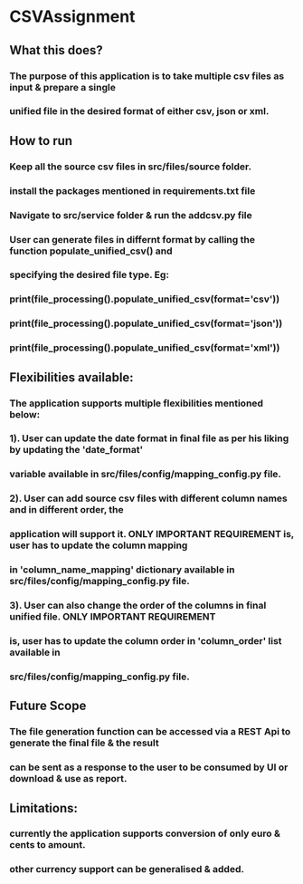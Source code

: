 # CSVAssignment

## What this does?
### The purpose of this application is to take multiple csv files as input & prepare a single
### unified file in the desired format of either csv, json or xml.

## How to run
### Keep all the source csv files in src/files/source folder.
### install the packages mentioned in requirements.txt file
### Navigate to src/service folder & run the addcsv.py file
### User can generate files in differnt format by calling the function populate_unified_csv() and
### specifying the desired file type. Eg:
### print(file_processing().populate_unified_csv(format='csv'))
### print(file_processing().populate_unified_csv(format='json'))
### print(file_processing().populate_unified_csv(format='xml'))

## Flexibilities available:
### The application supports multiple flexibilities mentioned below:
### 1). User can update the date format in final file as per his liking by updating the 'date_format'
###     variable available in src/files/config/mapping_config.py file.
### 
### 2). User can add source csv files with different column names and in different order, the 
###     application will support it. ONLY IMPORTANT REQUIREMENT is, user has to update the column mapping
###     in 'column_name_mapping' dictionary available in src/files/config/mapping_config.py file.
### 
### 3). User can also change the order of the columns in final unified file. ONLY IMPORTANT REQUIREMENT
###     is, user has to update the column order in 'column_order' list available in
###    src/files/config/mapping_config.py file.

## Future Scope
### The file generation function can be accessed via a REST Api to generate the final file & the result
### can be sent as a response to the user to be consumed by UI or download & use as report.

## Limitations:
### currently the application supports conversion of only euro & cents to amount.
### other currency support can be generalised & added.
